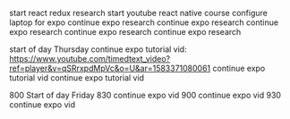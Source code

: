 start react redux research
start youtube react native course
configure laptop for expo
continue expo research
continue expo research
continue expo research
continue expo research
continue expo research

start of day Thursday
continue expo tutorial vid: https://www.youtube.com/timedtext_video?ref=player&v=qSRrxpdMpVc&o=U&ar=1583371080061
continue expo tutorial vid
continue expo tutorial vid

800 Start of day Friday
830 continue expo vid
900 continue expo vid
930 continue expo vid
